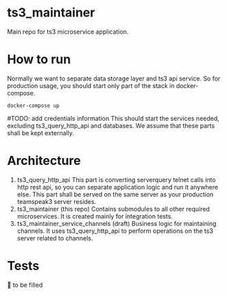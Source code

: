 # ts3_maintainer



Main repo for ts3 microservice application. 

# How to run
Normally we want to separate data storage layer and ts3 api service. So for production usage, you should start only part of the stack in docker-compose.
```
docker-compose up
```
#TODO: add credentials information
This should start the services needed, excluding ts3_query_http_api and databases. We assume that these parts shall be kept externally. 




# Architecture

1. ts3_query_http_api
This part is converting serverquery telnet calls into http rest api, so you can separate application logic and run it anywhere else. This part shall be served on the same server as your production teamspeak3 server resides.
2. ts3_maintainer (this repo)
Contains submodules to all other required microservices. It is created mainly for integration tests.
3. ts3_maintainer_service_channels (draft)
Business logic for maintaining channels. It uses ts3_query_http_api to perform operations on the ts3 server related to channels.

# Tests


:pig: to be filled

